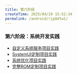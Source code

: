 ```yaml
---
title: 第六阶段
createTime: 2025/04/29 15:52:34
permalink: /android/rjp8dtw1/
---
```


### 第六阶段：系统开发实践
- [自定义系统服务项目实践](./自定义系统服务项目实践.md)
- [SystemUI定制项目实践](./SystemUI定制项目实践.md)
- [系统优化项目实践](./系统优化项目实践.md)
- [完整ROM定制项目实践](./完整ROM定制项目实践.md)